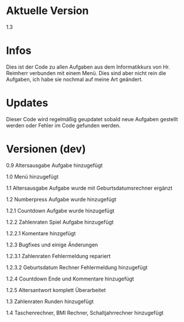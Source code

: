# Aktuelle Version
1.3

# Infos
Dies ist der Code zu allen Aufgaben aus dem Informatikkurs von Hr. Reimherr verbunden mit einem Menü.
Dies sind aber nicht rein die Aufgaben, ich habe sie nochmal auf meine Art geändert.

# Updates
Dieser Code wird regelmäßig geupdatet sobald neue Aufgaben gestellt werden oder Fehler im Code gefunden werden.

# Versionen (dev)
0.9 Altersausgabe Aufgabe hinzugefügt

1.0 Menü hinzugefügt

1.1 Altersausgabe Aufgabe wurde mit Geburtsdatumsrechner ergänzt

1.2 Numberpress Aufgabe wurde hinzugefügt

1.2.1 Countdown Aufgabe wurde hinzugefügt

1.2.2 Zahlenraten Spiel Aufgabe hinzugefügt

1.2.2.1 Komentare hinzgefügt

1.2.3 Bugfixes und einige Änderungen

1.2.3.1 Zahlenraten Fehlermeldung repariert

1.2.3.2 Geburtsdatum Rechner Fehlermeldung hinzugefügt

1.2.4 Countdown Ende und Kommentare hinzugefügt

1.2.5 Altersantwort komplett Überarbeitet

1.3 Zahlenraten Runden hinzugefügt

1.4 Taschenrechner, BMI Rechner, Schaltjahrrechner hinzugefügt
